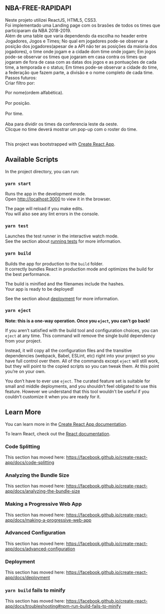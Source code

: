 ## NBA-FREE-RAPIDAPI
Neste projeto utilizei ReactJS, HTML5, CSS3.<br/>
Foi implementado uma Landing page com os brasões de todos os times que participaram da NBA 2018-2019. <br />
Além de uma table que varia dependendo da escolha no header entre Jogadores, Jogos e Times; No qual em jogadores pode-se observar a posição dos jogadores(apesar de a API não ter as posições da maioria dos jogadores), o time onde jogam e a cidade dom time onde jogam; Em jogos pode-se observar os times que jogaram em casa contra os times que jogaram de fora de casa com as datas dos jogos e as pontuações de cada time, a temporada e o status; Em times pode-se observar a cidade do time, a federação que fazem parte, a divisão e o nome completo de cada time.<br />
Passos futuros: <br/>
Criar filtro por: <br/>

Por nome(ordem alfabética). <br/>
<br />
Por posição.  <br/>
<br />
Por time.<br/>
<br/>
Aba para dividir os times da conferencia leste da oeste.<br/>
Clicque no time deverá mostrar um pop-up com o roster do time.<br/>
<br />








This project was bootstrapped with [Create React App](https://github.com/facebook/create-react-app).

## Available Scripts

In the project directory, you can run:

### `yarn start`

Runs the app in the development mode.<br />
Open [http://localhost:3000](http://localhost:3000) to view it in the browser.

The page will reload if you make edits.<br />
You will also see any lint errors in the console.

### `yarn test`

Launches the test runner in the interactive watch mode.<br />
See the section about [running tests](https://facebook.github.io/create-react-app/docs/running-tests) for more information.

### `yarn build`

Builds the app for production to the `build` folder.<br />
It correctly bundles React in production mode and optimizes the build for the best performance.

The build is minified and the filenames include the hashes.<br />
Your app is ready to be deployed!

See the section about [deployment](https://facebook.github.io/create-react-app/docs/deployment) for more information.

### `yarn eject`

**Note: this is a one-way operation. Once you `eject`, you can’t go back!**

If you aren’t satisfied with the build tool and configuration choices, you can `eject` at any time. This command will remove the single build dependency from your project.

Instead, it will copy all the configuration files and the transitive dependencies (webpack, Babel, ESLint, etc) right into your project so you have full control over them. All of the commands except `eject` will still work, but they will point to the copied scripts so you can tweak them. At this point you’re on your own.

You don’t have to ever use `eject`. The curated feature set is suitable for small and middle deployments, and you shouldn’t feel obligated to use this feature. However we understand that this tool wouldn’t be useful if you couldn’t customize it when you are ready for it.

## Learn More

You can learn more in the [Create React App documentation](https://facebook.github.io/create-react-app/docs/getting-started).

To learn React, check out the [React documentation](https://reactjs.org/).

### Code Splitting

This section has moved here: https://facebook.github.io/create-react-app/docs/code-splitting

### Analyzing the Bundle Size

This section has moved here: https://facebook.github.io/create-react-app/docs/analyzing-the-bundle-size

### Making a Progressive Web App

This section has moved here: https://facebook.github.io/create-react-app/docs/making-a-progressive-web-app

### Advanced Configuration

This section has moved here: https://facebook.github.io/create-react-app/docs/advanced-configuration

### Deployment

This section has moved here: https://facebook.github.io/create-react-app/docs/deployment

### `yarn build` fails to minify

This section has moved here: https://facebook.github.io/create-react-app/docs/troubleshooting#npm-run-build-fails-to-minify
